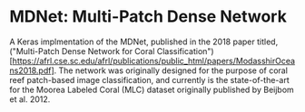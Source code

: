 # MDNet: Multi-Patch Dense Network
A Keras implmentation of the MDNet, published in the 2018 paper titled, ("Multi-Patch Dense Network for Coral Classification")[https://afrl.cse.sc.edu/afrl/publications/public_html/papers/ModasshirOceans2018.pdf]. The network was originally designed for the purpose of coral reef patch-based image classification, and currently is the state-of-the-art for the Moorea Labeled Coral (MLC) dataset originally published by Beijbom et al. 2012.



